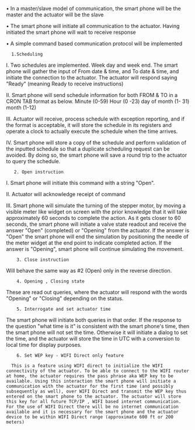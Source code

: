 •	In a master/slave model of communication, the smart phone will be the master and the actuator will be the slave

•	The smart phone will initiate all communication to the actuator. Having initiated the smart phone will wait to receive response

•	A simple command based communication protocol will be implemented

      1.Scheduling
I.	Two schedules are implemented. Week day and week end. The smart phone will gather the input of From date & time, and To date & time, and initiate the connection to the actuator. The actuator will respond saying "Ready" (meaning Ready to receive instructions)

II.	Smart phone will send schedule information for both FROM & TO in a CRON TAB format as below. 
Minute (0-59)
Hour (0 -23)
day of month (1- 31)
month (1-12) 

III.	Actuator will receive, process schedule with exception reporting, and if the format is acceptable, it will store the schedule in its registers and operate a clock to actually execute the schedule when the time arrives.

IV.	Smart phone will store a copy of the schedule and perform validation of the inputted schedule so that a duplicate scheduling request can be avoided. By doing so, the smart phone will save a round trip to the actuator to query the schedule.

       2. Open instruction
I.	Smart phone will initiate this command with a string "Open". 

II.	Actuator will acknowledge receipt of command

III.	Smart phone will simulate the turning of the stepper motor, by moving a visible meter like widget on screen with the prior knowledge that it will take approximately 60 seconds to complete the action. As it gets closer to 60 seconds, the smart phone will initiate a valve state readout and receive the answer "Open" (completed) or "Opening" from the actuator. If the answer is "Open" the smart phone will end the simulation by positioning the needle of the meter widget at the end point to indicate completed action. If the answer is "Opening", smart phone will continue simulating the movement.

        3. Close instruction
Will behave the same way as #2 (Open) only in the reverse direction.

        4. Opening , Closing state
These are read out queries, where the actuator will respond with the words "Opening" or "Closing" depending on the status.

        5. Interrogate and set actuator time
The smart phone will initiate both queries in that order. If the response to the question "what time is it" is consistent with the smart phone's time, then the smart phone will not set the time. Otherwise it will initiate a dialog to set the time, and the actuator will store the time in UTC with a conversion to local time for display purposes.

        6. Set WEP key - WIFI Direct only feature

      This is a feature using WIFI direct to initialize the WIFI connectivity of the actuator. To be able to connect to the WIFI router at home, the actuator requires the pass phrase aka WEP key to be available. Using this interaction the smart phone will initiate a communication with the actuator for the first time (and possibly subsequently as well), over WIFI Direct and transmit the WEP key thus entered on the smart phone to the actuator. The actuator will store this key for all future TCP/IP , WIFI based internet communication. For the use of WIFI Direct there will be no internet communication available and it is necessary for the smart phone and the actuator device to be within WIFI Direct range (approximate 600 ft or 200 meters)
